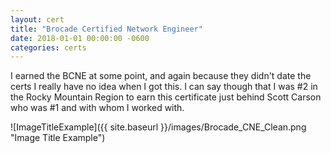 ```yaml
---
layout: cert
title: "Brocade Certified Network Engineer"
date: 2018-01-01 00:00:00 -0600
categories: certs
---
```


I earned the BCNE at some point, and again because they didn't date the certs I really have no idea when I got this.  I can say though that I was #2 in the Rocky Mountain Region to earn this certificate just behind Scott Carson who was #1 and with whom I worked with.

![ImageTitleExample]({{ site.baseurl }}/images/Brocade_CNE_Clean.png "Image Title Example")

